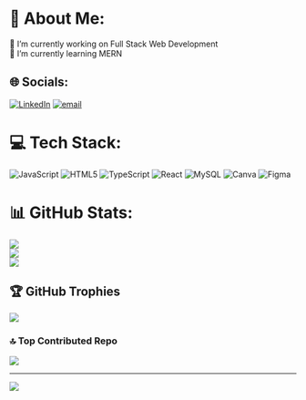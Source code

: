 # 💫 About Me:
🔭 I’m currently working on Full Stack Web Development<br>🌱 I’m currently learning MERN<br>


## 🌐 Socials:
[![LinkedIn](https://img.shields.io/badge/LinkedIn-%230077B5.svg?logo=linkedin&logoColor=white)](https://linkedin.com/in/https://www.linkedin.com/in/kaustubh-gaur-359914223/) [![email](https://img.shields.io/badge/Email-D14836?logo=gmail&logoColor=white)](mailto:kaustubhgaur.work@gmail.com) 

# 💻 Tech Stack:
![JavaScript](https://img.shields.io/badge/javascript-%23323330.svg?style=for-the-badge&logo=javascript&logoColor=%23F7DF1E) ![HTML5](https://img.shields.io/badge/html5-%23E34F26.svg?style=for-the-badge&logo=html5&logoColor=white) ![TypeScript](https://img.shields.io/badge/typescript-%23007ACC.svg?style=for-the-badge&logo=typescript&logoColor=white) ![React](https://img.shields.io/badge/react-%2320232a.svg?style=for-the-badge&logo=react&logoColor=%2361DAFB) ![MySQL](https://img.shields.io/badge/mysql-4479A1.svg?style=for-the-badge&logo=mysql&logoColor=white) ![Canva](https://img.shields.io/badge/Canva-%2300C4CC.svg?style=for-the-badge&logo=Canva&logoColor=white) ![Figma](https://img.shields.io/badge/figma-%23F24E1E.svg?style=for-the-badge&logo=figma&logoColor=white)
# 📊 GitHub Stats:
![](https://github-readme-stats.vercel.app/api?username=kaustubh-gaur&theme=radical&hide_border=false&include_all_commits=true&count_private=true)<br/>
![](https://nirzak-streak-stats.vercel.app/?user=kaustubh-gaur&theme=radical&hide_border=false)<br/>
![](https://github-readme-stats.vercel.app/api/top-langs/?username=kaustubh-gaur&theme=radical&hide_border=false&include_all_commits=true&count_private=true&layout=compact)

## 🏆 GitHub Trophies
![](https://github-profile-trophy.vercel.app/?username=kaustubh-gaur&theme=radical&no-frame=false&no-bg=false&margin-w=4)

### 🔝 Top Contributed Repo
![](https://github-contributor-stats.vercel.app/api?username=kaustubh-gaur&limit=5&theme=holi&combine_all_yearly_contributions=true)

---
[![](https://visitcount.itsvg.in/api?id=kaustubh-gaur&icon=0&color=4)](https://visitcount.itsvg.in)

<!-- Proudly created with GPRM ( https://gprm.itsvg.in ) -->
<!---
kaustubh-gaur/kaustubh-gaur is a ✨ special ✨ repository because its `README.md` (this file) appears on your GitHub profile.
You can click the Preview link to take a look at your changes.
--->
